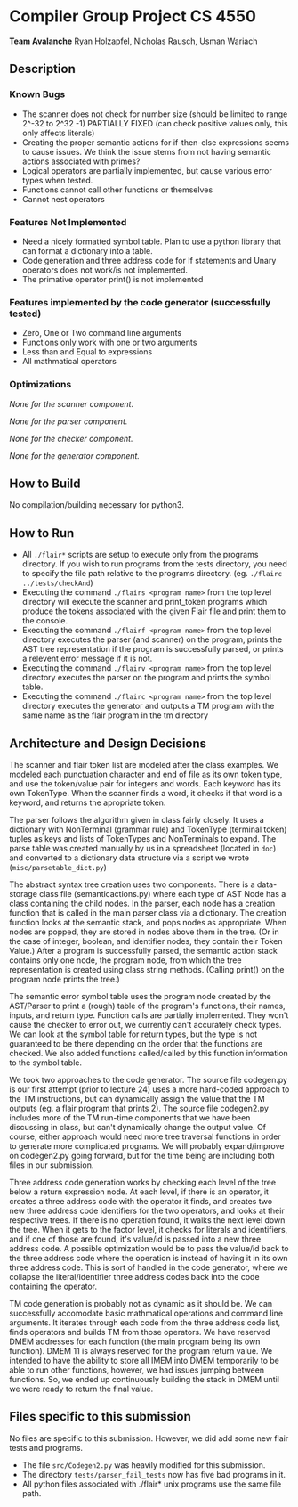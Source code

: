 # Compiler Group Project CS 4550
**Team Avalanche**
Ryan Holzapfel, Nicholas Rausch, Usman Wariach

## Description
### Known Bugs
* The scanner does not check for number size (should be limited to range 2^-32 to 2^32 -1) PARTIALLY FIXED (can check positive values only, this only affects literals)
* Creating the proper semantic actions for if-then-else expressions seems to cause issues. We think the issue stems from not having semantic actions associated with primes?
* Logical operators are partially implemented, but cause various error types when tested. 
* Functions cannot call other functions or themselves
* Cannot nest operators


### Features Not Implemented
* Need a nicely formatted symbol table. Plan to use a python library that can format a dictionary into a table. 
* Code generation and three address code for If statements and Unary operators does not work/is not implemented.
* The primative operator print() is not implemented


### Features implemented by the code generator (successfully tested)
* Zero, One or Two command line arguments
* Functions only work with one or two arguments
* Less than and Equal to expressions
* All mathmatical operators


### Optimizations
_None for the scanner component._

_None for the parser component._

_None for the checker component._

_None for the generator component._

## How to Build
No compilation/building necessary for python3.

## How to Run
* All `./flair*` scripts are setup to execute only from the programs directory. If you wish to run programs from the tests directory, you need to specify the file path relative to the programs directory. (eg. `./flairc ../tests/checkAnd`)
* Executing the command `./flairs <program name>` from the top level directory will execute the scanner and print_token programs which produce the tokens associated with the given Flair file and print them to the console. 
* Executing the command `./flairf <program name>` from the top level directory executes the parser (and scanner) on the program, prints the AST tree representation if the program is successfully parsed, or prints a relevent error message if it is not.
* Executing the command `./flairv <program name>` from the top level directory executes the parser on the program and prints the symbol table.
* Executing the command `./flairc <program name>` from the top level directory executes the generator and outputs a TM program with the same name as the flair program in the tm directory


## Architecture and Design Decisions
The scanner and flair token list are modeled after the class examples. We modeled each punctuation character and end of file as its own token type, and use the token/value pair for integers and words. 
Each keyword has its own TokenType. When the scanner finds a word, it checks if that word is a keyword, and returns the apropriate token. 

The parser follows the algorithm given in class fairly closely. It uses a dictionary with NonTerminal (grammar rule) and TokenType (terminal token) tuples as keys and lists of TokenTypes and NonTerminals to expand.
The parse table was created manually by us in a spreadsheet (located in `doc`) and converted to a dictionary data structure via a script we wrote (`misc/parsetable_dict.py`)

The abstract syntax tree creation uses two components. There is a data-storage class file (semanticactions.py) where each type of AST Node has a class containing the child nodes.
In the parser, each node has a creation function that is called in the main parser class via a dictionary. The creation function looks at the semantic stack, and pops nodes as appropriate. When nodes are popped, they are stored in nodes above them in the tree. (Or in the case of integer, boolean, and identifier nodes, they contain their Token Value.)
After a program is successfully parsed, the semantic action stack contains only one node, the program node, from which the tree representation is created using class string methods. (Calling print() on the program node prints the tree.)

The semantic error symbol table uses the program node created by the AST/Parser to print a (rough) table of the program's functions, their names, inputs, and return type. Function calls are partially implemented. They won't cause the checker to error out, we currently can't accurately check types.
We can look at the symbol table for return types, but the type is not guaranteed to be there depending on the order that the functions are checked. We also added functions called/called by this function information to the symbol table.

We took two approaches to the code generator. The source file codegen.py is our first attempt (prior to lecture 24) uses a more hard-coded approach to the TM instructions, but can dynamically assign the value that the TM outputs (eg. a flair program that prints 2). 
The source file codegen2.py includes more of the TM run-time components that we have been discussing in class, but can't dynamically change the output value.
Of course, either approach would need more tree traversal functions in order to generate more complicated programs. 
We will probably expand/improve on codegen2.py going forward, but for the time being are including both files in our submission.

Three address code generation works by checking each level of the tree below a return expression node. At each level, if there is an operator, it creates a three address code with the operator it finds, and creates two new three address code identifiers for the two operators, and looks at their respective trees.
If there is no operation found, it walks the next level down the tree. When it gets to the factor level, it checks for literals and identifiers, and if one of those are found, it's value/id is passed into a new three address code. A possible optimization would be to pass the value/id back to the three address code where the operation is instead of having it in its own three address code. This is sort of handled in the code generator, where we collapse the literal/identifier three address codes back into the code containing the operator.

TM code generation is probably not as dynamic as it should be. We can successfully accomodate basic mathmatical operations and command line arguments. It iterates through each code from the three address code list, finds operators and builds TM from those operators. We have reserved DMEM addresses for each function (the main program being its own function).  DMEM 11 is always reserved for the program return value. We intended to have the ability to store all IMEM into DMEM temporarily to be able to run other functions, however, we had issues jumping between functions. So, we ended up continuously building the stack in DMEM until we were ready to return the final value. 

## Files specific to this submission
No files are specific to this submission. However, we did add some new flair tests and programs.
* The file `src/Codegen2.py` was heavily modified for this submission.
* The directory `tests/parser_fail_tests` now has five bad programs in it.
* All python files associated with ./flair* unix programs use the same file path.
